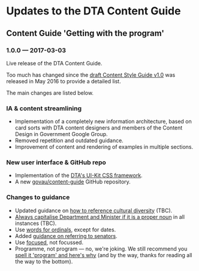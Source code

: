 # Updates to the DTA Content Guide

## Content Guide 'Getting with the program'

### 1.0.0 &#8212; 2017-03-03

Live release of the DTA Content Guide.

Too much has changed since the <a href="https://github.com/AusDTO/gov-au-content-guide">draft Content Style Guide v1.0</a> was released in May 2016 to provide a detailed list.

The main changes are listed below.

### IA & content streamlining

- Implementation of a completely new information architecture, based on card sorts with DTA content designers and members of the Content Design in Government Google Group.
- Removed repetition and outdated guidance.
- Improvement of content and rendering of examples in multiple sections.

### New user interface & GitHub repo

- Implementation of the <a href="https://github.com/AusDTO/gov-au-ui-kit" rel="external">DTA's UI-Kit CSS framework</a>.
- A new <a href="https://github.com/govau/content-guide" rel="external">govau/content-guide</a> GitHub repository</a>.

### Changes to guidance

- Updated guidance on [how to reference cultural diversity](/accessibility-inclusivity/) (TBC).
- [Always capitalise Department and Minister if it is a proper noun](/punctuation-grammar/index.html#capitalisation) in all instances (TBC).
- Use [words for ordinals](/numbers-measurements/#numbers), except for dates.
- Added [guidance on referring to senators](/terms-phrases/#ministers-senators-mps).
- Use [focused](/terms-phrases/#preferred-spellings), not focussed.
- Programme, not program &#8212; no, we're joking. We still recommend you <a href="https://www.macquariedictionary.com.au/news/view/editor/article/17/" rel="external">spell it 'program' and here's why</a> (and by the way, thanks for reading all the way to the bottom).
